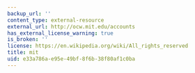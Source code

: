 ```yaml
---
backup_url: ''
content_type: external-resource
external_url: http://ocw.mit.edu/accounts
has_external_license_warning: true
is_broken: ''
license: https://en.wikipedia.org/wiki/All_rights_reserved
title: mit
uid: e33a786a-e95e-49bf-8f6b-38f80af1c0ba
---
```

